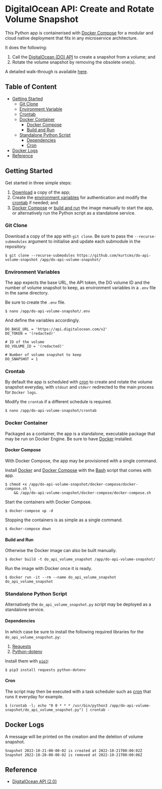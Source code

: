 # DigitalOcean API: Create and Rotate Volume Snapshot

This Python app is containerised with [Docker Compose](https://docs.docker.com/compose/) for a modular and cloud native deployment that fits in any microservice architecture.

It does the following:

1. Call the [DigitalOcean (DO) API](#reference) to create a snapshot from a volume; and
2. Rotate the volume snapshot by removing the obsolete one(s).

A detailed walk-through is available [here](https://kurtcms.org/digitalocean-api-create-and-rotate-volume-snapshot/).

## Table of Content

- [Getting Started](#getting-started)
  - [Git Clone](#git-clone)
  - [Environment Variable](#environment-variables)
  - [Crontab](#crontab)
  - [Docker Container](#docker-container)
	  - [Docker Compose](#docker-compose)
	  - [Build and Run](#build-and-run)
  - [Standalone Python Script](#standalone-python-script)
    - [Dependencies](#dependencies)
    - [Cron](#cron)
- [Docker Logs](#docker-logs)
- [Reference](#reference)

## Getting Started

Get started in three simple steps:

1. [Download](#git-clone) a copy of the app;
2. Create the [environment variables](#environment-variables) for authentication and modify the [crontab](#crontab) if needed; and
3. [Docker Compose](#docker-compose) or [build and run](#build-and-run) the image manually to start the app, or alternatively run the Python script as a standalone service.

### Git Clone

Download a copy of the app with `git clone`. Be sure to pass the `--recurse-submodules` argument to initialise and update each submodule in the repository.

```shell
$ git clone --recurse-submodules https://github.com/kurtcms/do-api-volume-snapshot /app/do-api-volume-snapshot/
```

### Environment Variables

The app expects the base URL, the API token, the DO volume ID and the number of volume snapshot to keep, as environment variables in a `.env` file in the same directory.

Be sure to create the `.env` file.

```shell
$ nano /app/do-api-volume-snapshot/.env
```

And define the variables accordingly.

```
DO_BASE_URL = 'https://api.digitalocean.com/v2'
DO_TOKEN = '(redacted)'

# ID of the volume
DO_VOLUME_ID = '(redacted)'

# Number of volume snapshot to keep
DO_SNAPSHOT = 1
```

### Crontab

By default the app is scheduled with [cron](https://linux.die.net/man/8/cron) to create and rotate the volume snapshot everyday, with `stdout` and `stderr` redirected to the main process for `Docker logs`.

Modify the `crontab` if a different schedule is required.

```shell
$ nano /app/do-api-volume-snapshot/crontab
```

### Docker Container

Packaged as a container, the app is a standalone, executable package that may be run on Docker Engine. Be sure to have [Docker](https://docs.docker.com/engine/install/) installed.

#### Docker Compose

With Docker Compose, the app may be provisioned with a single command. 

Install [Docker](https://docs.docker.com/engine/install/) and [Docker Compose](https://docs.docker.com/compose/install/) with the [Bash](https://github.com/gitGNU/gnu_bash) script that comes with app.

```shell
$ chmod +x /app/do-api-volume-snapshot/docker-compose/docker-compose.sh \
    && /app/do-api-volume-snapshot/docker-compose/docker-compose.sh
```

Start the containers with Docker Compose.

```shell
$ docker-compose up -d
```

Stopping the containers is as simple as a single command.

```shell
$ docker-compose down
```

#### Build and Run

Otherwise the Docker image can also be built manually.

```shell
$ docker build -t do_api_volume_snapshot /app/do-api-volume-snapshot/
```

Run the image with Docker once it is ready.

```shell
$ docker run -it --rm --name do_api_volume_snapshot do_api_volume_snapshot
```

### Standalone Python Script

Alternatively the `do_api_volume_snapshot.py` script may be deployed as a standalone service.

#### Dependencies

In which case be sure to install the following required libraries for the `do_api_volume_snapshot.py`:

1. [Requests](https://github.com/psf/requests)
2. [Python-dotenv](https://github.com/theskumar/python-dotenv)

Install them with [`pip3`](https://github.com/pypa/pip):

```shell
$ pip3 install requests python-dotenv
```

#### Cron

The script may then be executed with a task scheduler such as [cron](https://linux.die.net/man/8/cron) that runs it everyday for example.

```shell
$ (crontab -l; echo "0 0 * * * /usr/bin/python3 /app/do-api-volume-snapshot/do_api_volume_snapshot.py") | crontab -
```

## Docker Logs

A message will be printed on the creation and the deletion of volume snapshot.

```
Snapshot 2022-10-21-00-00-02 is created at 2022-10-21T00:00:02Z
Snapshot 2022-10-20-00-00-02 is removed at 2022-10-21T00:00:06Z
```

## Reference

- [DigitalOcean API (2.0)](https://docs.digitalocean.com/reference/api/api-reference/)